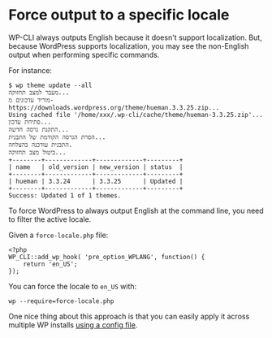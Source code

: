 # Force output to a specific locale

WP-CLI always outputs English because it doesn't support localization. But, because WordPress supports localization, you may see the non-English output when performing specific commands.

For instance:

    $ wp theme update --all
    מעבר למצב תחזוקה...
    מוריד עדכונים מ-https://downloads.wordpress.org/theme/hueman.3.3.25.zip...
    Using cached file '/home/xxx/.wp-cli/cache/theme/hueman-3.3.25.zip'...
    פתיחת עדכון...
    התקנת גרסה חדשה...
    הסרת הגרסה הקודמת של התבנית...
    התבנית עודכנה בהצלחה.
    ביטול מצב תחזוקה...
    +--------+-------------+-------------+---------+
    | name   | old_version | new_version | status  |
    +--------+-------------+-------------+---------+
    | hueman | 3.3.24      | 3.3.25      | Updated |
    +--------+-------------+-------------+---------+
    Success: Updated 1 of 1 themes.

To force WordPress to always output English at the command line, you need to filter the active locale.

Given a `force-locale.php` file:

    <?php
    WP_CLI::add_wp_hook( 'pre_option_WPLANG', function() {
	    return 'en_US';
    });

You can force the locale to `en_US` with:

    wp --require=force-locale.php

One nice thing about this approach is that you can easily apply it across multiple WP installs [using a config file](https://make.wordpress.org/cli/handbook/config/#config-files).

